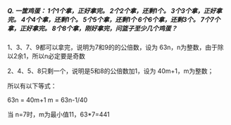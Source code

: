 ##### Q. 一筐鸡蛋： 1个1个拿，正好拿完。 2个2个拿，还剩1个。 3个3个拿，正好拿完。 4个4个拿，还剩1个。 5个5个拿，还剩1个 6个6个拿，还剩3个。 7个7个拿，正好拿完。 8个8个拿，刚好拿完，问篮子至少几个鸡蛋？


1、3、7、9都可以拿完，说明为7和9的的公倍数，设为 63n，n为整数，由于除以2余1，所以n必定要是奇数

2、4、5、8只剩一个，说明是5和8的公倍数加1，设为 40m+1，m为整数；

所以有以下等式：

63n = 40m+1
m = 63n-1/40

当 n=7时，m为最小值11，63*7=441

